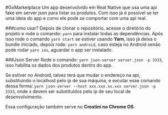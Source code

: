 #GoMarketplace
Um app desenvolvido em Reat Native que usa uma api fake em server json para listar os produtos. Com isso já é possível se ter uma ideia do app e como ele pode se comportar com uma api real.

###como usar?
Depois de clonar o repositório, acesse o diretório do projeto e rode o comando: ```yarn``` para instalar todas as dependências. Após isso rode o comando ```yarn start``` se estiver usando **Yarn**, isso já deixa o bundle iniciado, depois rode: ```yarn android```, caso esteja no Android senão pode rodar ```yarn ios```, aguardar o app ser instalado.

###Json Server
Rode o comando: ```yarn json-server server.json -p 3333```, isso habilita os dados dos produtos dentro do app.

Se estiver no Android, talvez terá que mudar o endereço na api, substituindo o localhost pelo ip de sua máquina, e excutar esse comando dessa forma: ```yarn json-server --host xxx.xxx.xx.xxx server.json -p 3333```, onde x devem ser substituidos pelo ip de seu local de desenvolvimento.

Essa configuração também serve no **Crostini no Chrome OS**.